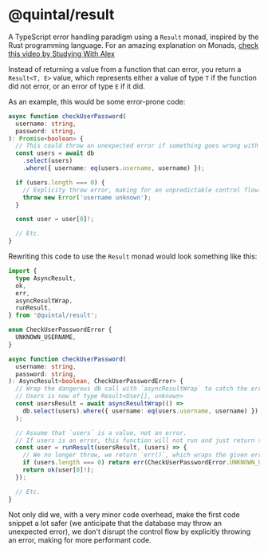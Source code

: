 # @quintal/result

A TypeScript error handling paradigm using a `Result` monad, inspired by the
Rust programming language. For an amazing explanation on Monads,
[check this video by Studying With Alex](https://www.youtube.com/watch?v=C2w45qRc3aU)

Instead of returning a value from a function that can error, you return a
`Result<T, E>` value, which represents either a value of type `T` if the
function did not error, or an error of type `E` if it did.

As an example, this would be some error-prone code:

```ts
async function checkUserPassword(
  username: string,
  password: string,
): Promise<boolean> {
  // This could throw an unexpected error if something goes wrong with the database connection.
  const users = await db
    .select(users)
    .where({ username: eq(users.username, username) });

  if (users.length === 0) {
    // Explicity throw error, making for an unpredictable control flow.
    throw new Error('username unknown');
  }

  const user = user[0]!;

  // Etc.
}
```

Rewriting this code to use the `Result` monad would look something like this:

```ts
import {
  type AsyncResult,
  ok,
  err,
  asyncResultWrap,
  runResult,
} from '@quintal/result';

enum CheckUserPasswordError {
  UNKNOWN_USERNAME,
}

async function checkUserPassword(
  username: string,
  password: string,
): AsyncResult<boolean, CheckUserPasswordError> {
  // Wrap the dangerous db call with `asyncResultWrap` to catch the error if it's thrown.
  // Users is now of type Result<User[], unknown>
  const usersResult = await asyncResultWrap(() =>
    db.select(users).where({ username: eq(users.username, username) }),
  );

  // Assume that `users` is a value, not an error.
  // If users is an error, this function will not run and just return this same error.
  const user = runResult(usersResult, (users) => {
    // We no longer throw, we return `err()`, which wraps the given error in the `Result` monad.
    if (users.length === 0) return err(CheckUserPasswordError.UNKNOWN_USERNAME);
    return ok(user[0]!);
  });

  // Etc.
}
```

Not only did we, with a very minor code overhead, make the first code snippet a
lot safer (we anticipate that the database may throw an unexpected error), we
don't disrupt the control flow by explicitly throwing an error, making for more
performant code.
